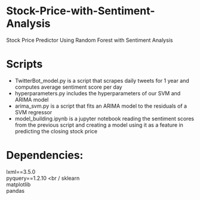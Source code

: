 # Stock-Price-with-Sentiment-Analysis
Stock Price Predictor Using Random Forest with Sentiment Analysis

# Scripts
- TwitterBot_model.py is a script that scrapes daily tweets for 1 year and computes average sentiment score per day <br />
- hyperparameters.py includes the hyperparameters of our SVM and ARIMA model
- arima_svm.py is a script that fits an ARIMA model to the residuals of a SVM regressor
- model_building.ipynb is a jupyter notebook reading the sentiment scores from the previous script and creating a model using it as a feature in predicting the closing stock price

# Dependencies: 
lxml==3.5.0 <br />
pyquery==1.2.10 <br /
sklearn <br />
matplotlib <br />
pandas
